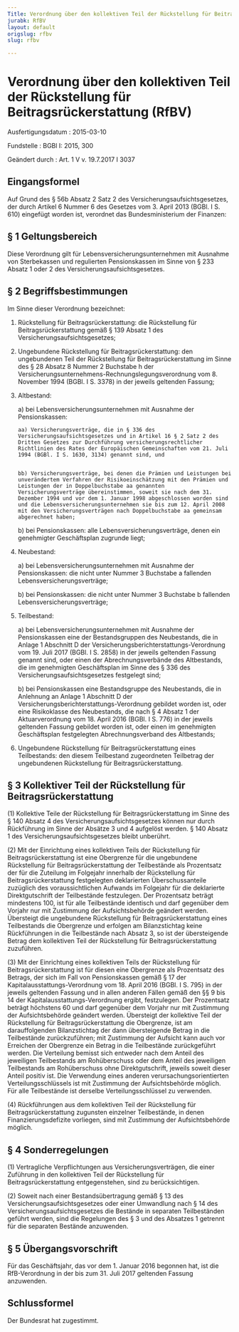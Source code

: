 ```yaml
---
Title: Verordnung über den kollektiven Teil der Rückstellung für Beitragsrückerstattung
jurabk: RfBV
layout: default
origslug: rfbv
slug: rfbv

---
```


# Verordnung über den kollektiven Teil der Rückstellung für Beitragsrückerstattung (RfBV)

Ausfertigungsdatum
:   2015-03-10

Fundstelle
:   BGBl I: 2015, 300

Geändert durch
:   Art. 1 V v. 19.7.2017 I 3037


## Eingangsformel

Auf Grund des § 56b Absatz 2 Satz 2 des Versicherungsaufsichtsgesetzes, der durch Artikel 6 Nummer 6 des Gesetzes vom 3. April 2013 (BGBl. I S. 610) eingefügt worden ist, verordnet das Bundesministerium der Finanzen:


## § 1 Geltungsbereich

Diese Verordnung gilt für Lebensversicherungsunternehmen mit Ausnahme von Sterbekassen und regulierten Pensionskassen im Sinne von § 233 Absatz 1 oder 2 des Versicherungsaufsichtsgesetzes.


## § 2 Begriffsbestimmungen

Im Sinne dieser Verordnung bezeichnet:

1.  Rückstellung für Beitragsrückerstattung: die Rückstellung für Beitragsrückerstattung gemäß § 139 Absatz 1 des Versicherungsaufsichtsgesetzes;


2.  Ungebundene Rückstellung für Beitragsrückerstattung: den ungebundenen Teil der Rückstellung für Beitragsrückerstattung im Sinne des § 28 Absatz 8 Nummer 2 Buchstabe h der Versicherungsunternehmens-Rechnungslegungsverordnung vom 8. November 1994 (BGBl. I S. 3378) in der jeweils geltenden Fassung;


3.  Altbestand:

    a)  bei Lebensversicherungsunternehmen mit Ausnahme der Pensionskassen:

        aa) Versicherungsverträge, die in § 336 des Versicherungsaufsichtsgesetzes und in Artikel 16 § 2 Satz 2 des Dritten Gesetzes zur Durchführung versicherungsrechtlicher Richtlinien des Rates der Europäischen Gemeinschaften vom 21. Juli 1994 (BGBl. I S. 1630, 3134) genannt sind, und


        bb) Versicherungsverträge, bei denen die Prämien und Leistungen bei unverändertem Verfahren der Risikoeinschätzung mit den Prämien und Leistungen der in Doppelbuchstabe aa genannten Versicherungsverträge übereinstimmen, soweit sie nach dem 31. Dezember 1994 und vor dem 1. Januar 1998 abgeschlossen worden sind und die Lebensversicherungsunternehmen sie bis zum 12. April 2008 mit den Versicherungsverträgen nach Doppelbuchstabe aa gemeinsam abgerechnet haben;





    b)  bei Pensionskassen: alle Lebensversicherungsverträge, denen ein genehmigter Geschäftsplan zugrunde liegt;





4.  Neubestand:

    a)  bei Lebensversicherungsunternehmen mit Ausnahme der Pensionskassen: die nicht unter Nummer 3 Buchstabe a fallenden Lebensversicherungsverträge;


    b)  bei Pensionskassen: die nicht unter Nummer 3 Buchstabe b fallenden Lebensversicherungsverträge;





5.  Teilbestand:

    a)  bei Lebensversicherungsunternehmen mit Ausnahme der Pensionskassen eine der Bestandsgruppen des Neubestands, die in Anlage 1 Abschnitt D der Versicherungsberichterstattungs-Verordnung vom 19. Juli 2017 (BGBl. I S. 2858) in der jeweils geltenden Fassung genannt sind, oder einen der Abrechnungsverbände des Altbestands, die im genehmigten Geschäftsplan im Sinne des § 336 des Versicherungsaufsichtsgesetzes festgelegt sind;


    b)  bei Pensionskassen eine Bestandsgruppe des Neubestands, die in Anlehnung an Anlage 1 Abschnitt D der Versicherungsberichterstattungs-Verordnung gebildet worden ist, oder eine Risikoklasse des Neubestands, die nach § 4 Absatz 1 der Aktuarverordnung vom 18. April 2016 (BGBl. I S. 776) in der jeweils geltenden Fassung gebildet worden ist, oder einen im genehmigten Geschäftsplan festgelegten Abrechnungsverband des Altbestands;





6.  Ungebundene Rückstellung für Beitragsrückerstattung eines Teilbestands: den diesem Teilbestand zugeordneten Teilbetrag der ungebundenen Rückstellung für Beitragsrückerstattung.





## § 3 Kollektiver Teil der Rückstellung für Beitragsrückerstattung

(1) Kollektive Teile der Rückstellung für Beitragsrückerstattung im Sinne des § 140 Absatz 4 des Versicherungsaufsichtsgesetzes können nur durch Rückführung im Sinne der Absätze 3 und 4 aufgelöst werden. § 140 Absatz 1 des Versicherungsaufsichtsgesetzes bleibt unberührt.

(2) Mit der Einrichtung eines kollektiven Teils der Rückstellung für Beitragsrückerstattung ist eine Obergrenze für die ungebundene Rückstellung für Beitragsrückerstattung der Teilbestände als Prozentsatz der für die Zuteilung im Folgejahr innerhalb der Rückstellung für Beitragsrückerstattung festgelegten deklarierten Überschussanteile zuzüglich des voraussichtlichen Aufwands im Folgejahr für die deklarierte Direktgutschrift der Teilbestände festzulegen. Der Prozentsatz beträgt mindestens 100, ist für alle Teilbestände identisch und darf gegenüber dem Vorjahr nur mit Zustimmung der Aufsichtsbehörde geändert werden. Übersteigt die ungebundene Rückstellung für Beitragsrückerstattung eines Teilbestands die Obergrenze und erfolgen am Bilanzstichtag keine Rückführungen in die Teilbestände nach Absatz 3, so ist der übersteigende Betrag dem kollektiven Teil der Rückstellung für Beitragsrückerstattung zuzuführen.

(3) Mit der Einrichtung eines kollektiven Teils der Rückstellung für Beitragsrückerstattung ist für diesen eine Obergrenze als Prozentsatz des Betrags, der sich im Fall von Pensionskassen gemäß § 17 der Kapitalausstattungs-Verordnung vom 18. April 2016 (BGBl. I S. 795) in der jeweils geltenden Fassung und in allen anderen Fällen gemäß den §§ 9 bis 14 der Kapitalausstattungs-Verordnung ergibt, festzulegen. Der Prozentsatz beträgt höchstens 60 und darf gegenüber dem Vorjahr nur mit Zustimmung der Aufsichtsbehörde geändert werden. Übersteigt der kollektive Teil der Rückstellung für Beitragsrückerstattung die Obergrenze, ist am darauffolgenden Bilanzstichtag der dann übersteigende Betrag in die Teilbestände zurückzuführen; mit Zustimmung der Aufsicht kann auch vor Erreichen der Obergrenze ein Betrag in die Teilbestände zurückgeführt werden. Die Verteilung bemisst sich entweder nach dem Anteil des jeweiligen Teilbestands am Rohüberschuss oder dem Anteil des jeweiligen Teilbestands am Rohüberschuss ohne Direktgutschrift, jeweils soweit dieser Anteil positiv ist. Die Verwendung eines anderen verursachungsorientierten Verteilungsschlüssels ist mit Zustimmung der Aufsichtsbehörde möglich. Für alle Teilbestände ist derselbe Verteilungsschlüssel zu verwenden.

(4) Rückführungen aus dem kollektiven Teil der Rückstellung für Beitragsrückerstattung zugunsten einzelner Teilbestände, in denen Finanzierungsdefizite vorliegen, sind mit Zustimmung der Aufsichtsbehörde möglich.


## § 4 Sonderregelungen

(1) Vertragliche Verpflichtungen aus Versicherungsverträgen, die einer Zuführung in den kollektiven Teil der Rückstellung für Beitragsrückerstattung entgegenstehen, sind zu berücksichtigen.

(2) Soweit nach einer Bestandsübertragung gemäß § 13 des Versicherungsaufsichtsgesetzes oder einer Umwandlung nach § 14 des Versicherungsaufsichtsgesetzes die Bestände in separaten Teilbeständen geführt werden, sind die Regelungen des § 3 und des Absatzes 1 getrennt für die separaten Bestände anzuwenden.


## § 5 Übergangsvorschrift

Für das Geschäftsjahr, das vor dem 1. Januar 2016 begonnen hat, ist die RfB-Verordnung in der bis zum 31. Juli 2017 geltenden Fassung anzuwenden.


## Schlussformel

Der Bundesrat hat zugestimmt.


